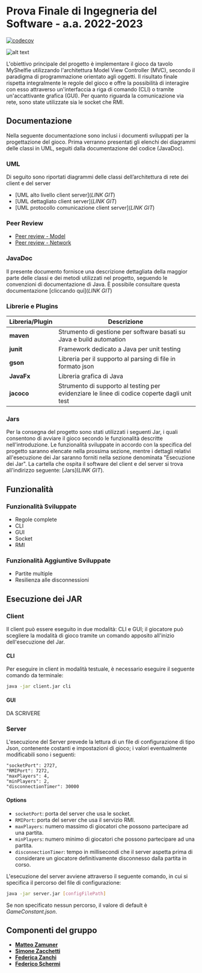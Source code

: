 # Prova Finale di Ingegneria del Software - a.a. 2022-2023

[![codecov](https://codecov.io/gh/matteozamu/ing-sw-2023-zamuner-zacchetti-zanchi-schermi/branch/dev/graph/badge.svg?token=KBR43CAQFL)](https://codecov.io/gh/matteozamu/ing-sw-2023-zamuner-zacchetti-zanchi-schermi)

![alt text](https://www.craniocreations.it/storage/media/products/54/112/My_Shelfie_box_ITA-ENG.png)

L'obiettivo principale del progetto è implementare il gioco da tavolo MyShelfie utilizzando l'architettura Model View
Controller (MVC), secondo il paradigma di programmazione orientato agli oggetti. Il risultato finale rispetta
integralmente le regole del gioco e offre la possibilità di interagire con esso attraverso un'interfaccia a riga di
comando (CLI) o tramite un'accattivante grafica (GUI). Per quanto riguarda la comunicazione via rete, sono state
utilizzate sia le socket che RMI.

## Documentazione

Nella seguente documentazione sono inclusi i documenti sviluppati per la progettazione del gioco. Prima verranno
presentati gli elenchi dei diagrammi delle classi in UML, seguiti dalla documentazione del codice (JavaDoc).

### UML

Di seguito sono riportati diagrammi delle classi dell’architettura di rete dei client e del server

- [UML alto livello client server](*LINK GIT*)
- [UML dettagliato client server](*LINK GIT*)
- [UML protocollo comunicazione client server](*LINK GIT*)

### Peer Review

- [Peer review - Model](https://github.com/matteozamu/ing-sw-2023-zamuner-zacchetti-zanchi-schermi/blob/main/Peer%20review%20Model%20-%20GC5.md)
- [Peer review - Network ](https://github.com/matteozamu/ing-sw-2023-zamuner-zacchetti-zanchi-schermi/blob/main/Peer%20Review%20Network%20-%20GC5.md)

### JavaDoc

Il presente documento fornisce una descrizione dettagliata della maggior parte delle classi e dei metodi utilizzati nel
progetto, seguendo le convenzioni di documentazione di Java. È possibile consultare questa
documentazione [cliccando qui](*LINK GIT*)

### Librerie e Plugins

| Libreria/Plugin | Descrizione                                                                                 |
|-----------------|---------------------------------------------------------------------------------------------|
| __maven__       | Strumento di gestione per software basati su Java e build automation                        |
| __junit__       | Framework dedicato a Java per unit testing                                                  |
| __gson__        | Libreria per il supporto al parsing di file in formato json                                 |
| __JavaFx__      | Libreria grafica di Java                                                                    |
| __jacoco__      | Strumento di supporto al testing per evidenziare le linee di codice coperte dagli unit test |

### Jars

Per la consegna del progetto sono stati utilizzati i seguenti Jar, i quali consentono di avviare il gioco secondo le
funzionalità descritte nell'introduzione. Le funzionalità sviluppate in accordo con la specifica del progetto saranno
elencate nella prossima sezione, mentre i dettagli relativi all'esecuzione dei Jar saranno forniti nella sezione
denominata "Esecuzione dei Jar". La cartella che ospita il software del client e del server si trova all'indirizzo
seguente: [Jars](*LINK GIT*).

## Funzionalità

### Funzionalità Sviluppate

- Regole complete
- CLI
- GUI
- Socket
- RMI

### Funzionalità Aggiuntive Sviluppate

- Partite multiple
- Resilienza alle disconnessioni

## Esecuzione dei JAR

### Client

Il client può essere eseguito in due modalità: CLI e GUI; il giocatore può scegliere la modalità di gioco tramite un
comando apposito all'inizio dell'esecuzione del Jar.

#### CLI

Per eseguire in client in modalità testuale, è necessario eseguire il seguente comando da terminale:

```bash
java -jar client.jar cli
```

#### GUI

DA SCRIVERE

### Server

L'esecuzione del Server prevede la lettura di un file di configurazione di tipo Json, contenente costanti e impostazioni
di gioco; i valori eventualmente modificabili sono i seguenti:

```
"socketPort": 2727,
"RMIPort": 7272,
"maxPlayers": 4,
"minPlayers": 2,
"disconnectionTimer": 30000
```

#### Options

- `socketPort`: porta del server che usa le socket.
- `RMIPort`: porta del server che usa il servizio RMI.
- `maxPlayers`: numero massimo di giocatori che possono partecipare ad una partita.
- `minPlayers`: numero minimo di giocatori che possono partecipare ad una partita.
- `disconnectionTimer`: tempo in millisecondi che il server aspetta prima di considerare un giocatore definitivamente
  disconnesso dalla partita in corso.

L'esecuzione del server avviene attraverso il seguente comando, in cui si specifica il percorso del file di
configurazione:

```bash
java -jar server.jar [configFilePath] 
```

Se non specificato nessun percorso, il valore di default è _GameConstant.json_.

## Componenti del gruppo

- [__Matteo Zamuner__](https://github.com/matteozamu)
- [__Simone Zacchetti__](https://github.com/SimoneZacchetti)
- [__Federica Zanchi__](https://github.com/federicazanchi)
- [__Federico Schermi__](https://github.com/federicoschermi)